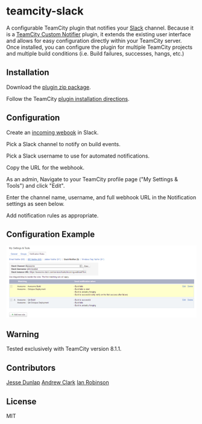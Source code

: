 # teamcity-slack
A configurable TeamCity plugin that notifies your [Slack](https://slack.com) channel.
Because it is a [TeamCity Custom Notifier](http://confluence.jetbrains.com/display/TCD8/Custom+Notifier) plugin, it extends the existing user interface and allows for easy configuration directly within your TeamCity server. Once installed, you can configure the plugin for multiple TeamCity projects and multiple build conditions (i.e. Build failures, successes, hangs, etc.)

## Installation
Download the [plugin zip package](/target/teamcity-slack-integration.zip).

Follow the TeamCity [plugin installation directions](http://confluence.jetbrains.com/display/TCD8/Installing+Additional+Plugins).

## Configuration

Create an [incoming webook](https://my.slack.com/services/new/incoming-webhook) in Slack.

Pick a Slack channel to notify on build events.

Pick a Slack username to use for automated notifications.

Copy the URL for the webhook.

As an admin, Navigate to your TeamCity profile page ("My Settings & Tools") and click "Edit".

Enter the channel name, username, and full webhook URL in the Notification settings as seen below.

Add notification rules as appropriate.

## Configuration Example

![Configuration Settings](/configuration%20example.png)

## Warning

Tested exclusively with TeamCity version 8.1.1.

## Contributors

[Jesse Dunlap](https://twitter.com/jessedunlap)
[Andrew Clark](https://twitter.com/andrew_jclark)
[Ian Robinson](https://twitter.com/irobinson)

## License
MIT